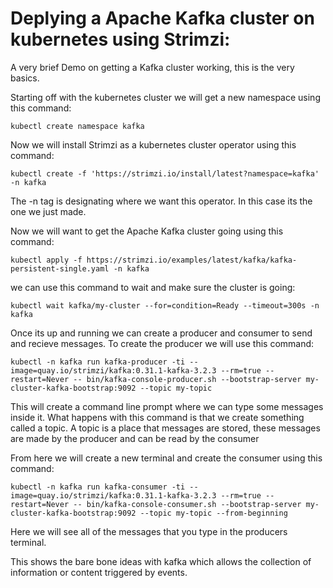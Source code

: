 <!--
layout: page
title: "creating a kafka cluster on kubernetes using Strimzi"
permalink: /https://courier-bot-coder.github.io/can.github.io/strimzi-kafka
-->

# Deplying a Apache Kafka cluster on kubernetes using Strimzi:

A very brief Demo on getting a Kafka cluster working, this is the very basics.

Starting off with the kubernetes cluster we will get a new namespace using this command: 
```
kubectl create namespace kafka
```
Now we will install Strimzi as a kubernetes cluster operator using this command: 
```
kubectl create -f 'https://strimzi.io/install/latest?namespace=kafka' -n kafka
```
The -n tag is designating where we want this operator. In this case its the one we just made.

Now we will want to get the Apache Kafka cluster going using this command: 
```
kubectl apply -f https://strimzi.io/examples/latest/kafka/kafka-persistent-single.yaml -n kafka 
```
we can use this command to wait and make sure the cluster is going: 
```
kubectl wait kafka/my-cluster --for=condition=Ready --timeout=300s -n kafka 
```
Once its up and running we can create a producer and consumer to send and recieve messages. To create the producer we will use this command:
```
kubectl -n kafka run kafka-producer -ti --image=quay.io/strimzi/kafka:0.31.1-kafka-3.2.3 --rm=true --restart=Never -- bin/kafka-console-producer.sh --bootstrap-server my-cluster-kafka-bootstrap:9092 --topic my-topic
```
This will create a command line prompt where we can type some messages inside it. What happens with this command is that we create something called a topic. A topic is a place that messages are stored, these messages are made by the producer and can be read by the consumer

From here we will create a new terminal and create the consumer using this command:
```
kubectl -n kafka run kafka-consumer -ti --image=quay.io/strimzi/kafka:0.31.1-kafka-3.2.3 --rm=true --restart=Never -- bin/kafka-console-consumer.sh --bootstrap-server my-cluster-kafka-bootstrap:9092 --topic my-topic --from-beginning
```
Here we will see all of the messages that you type in the producers terminal.

This shows the bare bone ideas with kafka which allows the collection of information or content triggered by events.
